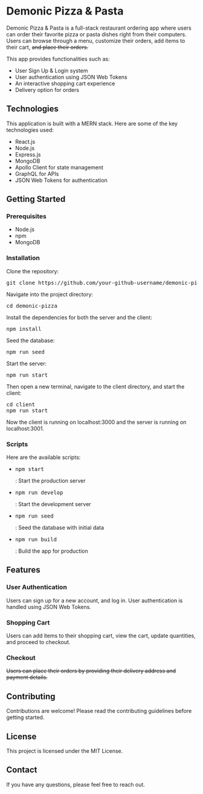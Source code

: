 <h1>Demonic Pizza &amp; Pasta</h1>

<p>Demonic Pizza &amp; Pasta is a full-stack restaurant ordering app where users can order their favorite pizza or pasta dishes right from their computers. Users can browse through a menu, customize their orders, add items to their cart, <del>and place their orders.</del></p>

<p>This app provides functionalities such as:</p>

<ul>
  <li>User Sign Up &amp; Login system</li>
  <li>User authentication using JSON Web Tokens</li>
  <li>An interactive shopping cart experience</li>
  <li>Delivery option for orders</li>
</ul>

<h2>Technologies</h2>

<p>This application is built with a MERN stack. Here are some of the key technologies used:</p>

<ul>
  <li>React.js</li>
  <li>Node.js</li>
  <li>Express.js</li>
  <li>MongoDB</li>
  <li>Apollo Client for state management</li>
  <li>GraphQL for APIs</li>
  <li>JSON Web Tokens for authentication</li>
</ul>

<h2>Getting Started</h2>

<h3>Prerequisites</h3>

<ul>
  <li>Node.js</li>
  <li>npm</li>
  <li>MongoDB</li>
</ul>

<h3>Installation</h3>

<p>Clone the repository:</p>

<pre>git clone https://github.com/your-github-username/demonic-pizza.git</pre>

<p>Navigate into the project directory:</p>

<pre>cd demonic-pizza</pre>

<p>Install the dependencies for both the server and the client:</p>

<pre>npm install</pre>

<p>Seed the database:</p>

<pre>npm run seed</pre>

<p>Start the server:</p>

<pre>npm run start</pre>

<p>Then open a new terminal, navigate to the client directory, and start the client:</p>

<pre>cd client<br>npm run start</pre>

<p>Now the client is running on localhost:3000 and the server is running on localhost:3001.</p>

<h3>Scripts</h3>

<p>Here are the available scripts:</p>

<ul>
  <li><pre>npm start</pre>: Start the production server</li>
  <li><pre>npm run develop</pre>: Start the development server</li>
  <li><pre>npm run seed</pre>: Seed the database with initial data</li>
  <li><pre>npm run build</pre>: Build the app for production</li>
</ul>

<h2>Features</h2>

<h3>User Authentication</h3>

<p>Users can sign up for a new account, and log in. User authentication is handled using JSON Web Tokens.</p>

<h3>Shopping Cart</h3>

<p>Users can add items to their shopping cart, view the cart, update quantities, and proceed to checkout.</p>

<h3>Checkout</h3>

<p><del>Users can place their orders by providing their delivery address and payment details.</del></p>

<h2>Contributing</h2>

<p>Contributions are welcome! Please read the contributing guidelines before getting started.</p>

<h2>License</h2>

<p>This project is licensed under the MIT License.</p>

<h2>Contact</h2>

<p>If you have any questions, please feel free to reach out.</p>
